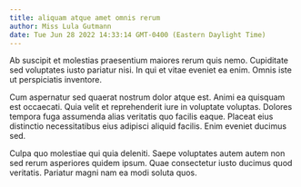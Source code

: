 ```yaml
---
title: aliquam atque amet omnis rerum
author: Miss Lula Gutmann
date: Tue Jun 28 2022 14:33:14 GMT-0400 (Eastern Daylight Time)
---
```

Ab suscipit et molestias praesentium maiores rerum quis nemo. Cupiditate sed voluptates iusto pariatur nisi. In qui et vitae eveniet ea enim. Omnis iste ut perspiciatis inventore.

 Cum aspernatur sed quaerat nostrum dolor atque est. Animi ea quisquam est occaecati. Quia velit et reprehenderit iure in voluptate voluptas. Dolores tempora fuga assumenda alias veritatis quo facilis eaque. Placeat eius distinctio necessitatibus eius adipisci aliquid facilis. Enim eveniet ducimus sed.

 Culpa quo molestiae qui quia deleniti. Saepe voluptates autem autem non sed rerum asperiores quidem ipsum. Quae consectetur iusto ducimus quod veritatis. Pariatur magni nam ea modi soluta quos.